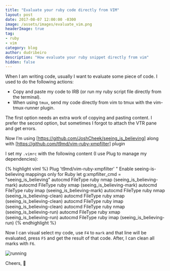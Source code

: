 ```yaml
---
title: "Evaluate your ruby code directly from VIM"
layout: post
date: 2017-08-07 12:00:00 -0300
image: /assets/images/evaluate_vim.png
headerImage: true
tag:
- ruby
- vim
category: blog
author: dudribeiro
description: "How evaluate your ruby snippet directly from vim"
hidden: false
---
```

When I am writing code, usually I want to evaluate some piece of code. I used to do the following actions:
- Copy and paste my code to IRB (or run my ruby script file directly from the terminal).
- When using `tmux`, send my code directly from vim to tmux with the vim-tmux-runner plugin.

The first option needs an extra work of copying and pasting content. I prefer the second option, but sometimes I forgot to attach the VTR pane and get errors.

Now I’m using [https://github.com/JoshCheek/seeing_is_believing] along with [https://github.com/t9md/vim-ruby-xmpfilter] plugin

I set my `.vimrc` with the following content (I use Plug to manage my dependencies):

{% highlight viml %}
Plug 't9md/vim-ruby-xmpfilter'
" Enable seeing-is-believing mappings only for Ruby
let g:xmpfilter_cmd = "seeing_is_believing"
autocmd FileType ruby nmap <buffer> <F4> <Plug>(seeing_is_believing-mark)
autocmd FileType ruby xmap <buffer> <F4> <Plug>(seeing_is_believing-mark)
autocmd FileType ruby imap <buffer> <F4> <Plug>(seeing_is_believing-mark)
autocmd FileType ruby nmap <buffer> <F6> <Plug>(seeing_is_believing-clean)
autocmd FileType ruby xmap <buffer> <F6> <Plug>(seeing_is_believing-clean)
autocmd FileType ruby imap <buffer> <F6> <Plug>(seeing_is_believing-clean)
autocmd FileType ruby nmap <buffer> <F5> <Plug>(seeing_is_believing-run)
autocmd FileType ruby xmap <buffer> <F5> <Plug>(seeing_is_believing-run)
autocmd FileType ruby imap <buffer> <F5> <Plug>(seeing_is_believing-run)
{% endhighlight %}

Now I can visual select my code, use `F4` to `mark` and that line will be evaluated, press `F5` and get the result of that code. After, I can clean all marks with `F6`.

![running](https://miro.medium.com/max/1400/1*7gjSHyVfzMhsoa038YicQg.gif)

Cheers,
🍻
